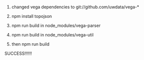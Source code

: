 1. changed vega dependencies to git://github.com/uwdata/vega-*

2. npm install topojson

3. npm run build in node_modules/vega-parser

4. npm run build in node_modules/vega-util

5. then npm run build

SUCCESS!!!!!!